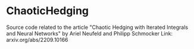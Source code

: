 # ChaoticHedging

Source code related to the article "Chaotic Hedging with Iterated Integrals and Neural Networks" by Ariel Neufeld and Philipp Schmocker
Link: arxiv.org/abs/2209.10166

